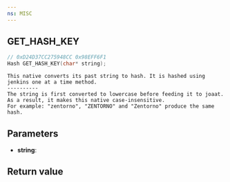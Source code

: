 ```yaml
---
ns: MISC
---
```

## GET_HASH_KEY

```c
// 0xD24D37CC275948CC 0x98EFF6F1
Hash GET_HASH_KEY(char* string);
```

```
This native converts its past string to hash. It is hashed using jenkins one at a time method.  
----------  
The string is first converted to lowercase before feeding it to joaat.  
As a result, it makes this native case-insensitive.  
For example: "zentorno", "ZENTORNO" and "Zentorno" produce the same hash.  
```

## Parameters
* **string**: 

## Return value
